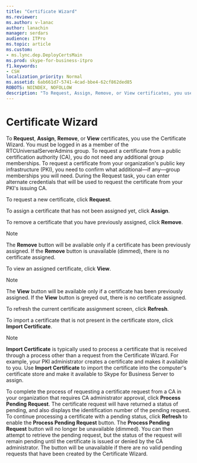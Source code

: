 ```yaml
---
title: "Certificate Wizard"
ms.reviewer: 
ms.author: v-lanac
author: lanachin
manager: serdars
audience: ITPro
ms.topic: article
ms.custom:
- ms.lync.dep.DeployCertsMain
ms.prod: skype-for-business-itpro
f1.keywords:
- CSH
localization_priority: Normal
ms.assetid: 6ab661d7-5741-4cad-bbe4-62cf862ded85
ROBOTS: NOINDEX, NOFOLLOW
description: "To Request, Assign, Remove, or View certificates, you use the Certificate Wizard. You must be logged in as a member of the RTCUniversalServerAdmins group. To request a certificate from a public certification authority (CA), you do not need any additional group memberships. To request a certificate from your organization's public key infrastructure (PKI), you need to confirm what additional—if any—group memberships you will need. During the Request task, you can enter alternate credentials that will be used to request the certificate from your PKI's issuing CA."
---
```


# Certificate Wizard
 
To **Request**, **Assign**, **Remove**, or **View** certificates, you use the Certificate Wizard. You must be logged in as a member of the RTCUniversalServerAdmins group. To request a certificate from a public certification authority (CA), you do not need any additional group memberships. To request a certificate from your organization's public key infrastructure (PKI), you need to confirm what additional—if any—group memberships you will need. During the Request task, you can enter alternate credentials that will be used to request the certificate from your PKI's issuing CA.
  
To request a new certificate, click **Request**.
  
To assign a certificate that has not been assigned yet, click **Assign**.
  
To remove a certificate that you have previously assigned, click **Remove**.
  
> [!NOTE]
> The **Remove** button will be available only if a certificate has been previously assigned. If the **Remove** button is unavailable (dimmed), there is no certificate assigned.
  
To view an assigned certificate, click **View**.
  
> [!NOTE]
> The **View** button will be available only if a certificate has been previously assigned. If the **View** button is greyed out, there is no certificate assigned.
  
To refresh the current certificate assignment screen, click **Refresh**.
  
To import a certificate that is not present in the certificate store, click **Import Certificate**.
  
> [!NOTE]
> **Import Certificate** is typically used to process a certificate that is received through a process other than a request from the Certificate Wizard. For example, your PKI administrator creates a certificate and makes it available to you. Use **Import Certificate** to import the certificate into the computer's certificate store and make it available to Skype for Business Server to assign.
  
To complete the process of requesting a certificate request from a CA in your organization that requires CA administrator approval, click **Process Pending Request**. The certificate request will have returned a status of pending, and also displays the identification number of the pending request. To continue processing a certificate with a pending status, click **Refresh** to enable the **Process Pending Request** button. The **Process Pending Request** button will no longer be unavailable (dimmed). You can then attempt to retrieve the pending request, but the status of the request will remain pending until the certificate is issued or denied by the CA administrator. The button will be unavailable if there are no valid pending requests that have been created by the Certificate Wizard.
  

